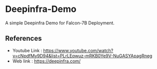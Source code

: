# Deepinfra-Demo
A simple Deepinfra Demo for Falcon-7B Deployment.

## References
- Youtube Link : https://www.youtube.com/watch?v=cNpdfMy9D94&list=PLrLEqwuz-mRKB0Ye9V-NuGASYApagRneg
- Web link : https://deepinfra.com/
